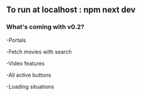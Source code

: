 ## To run at localhost : npm next dev

### What's coming with v0.2?

-Portals

-Fetch movies with search

-Video features

-All active buttons

-Loading situations
